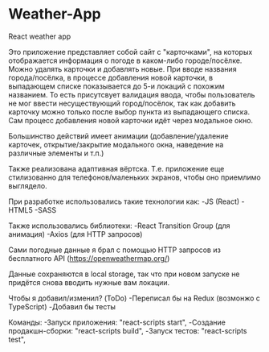 # Weather-App
React weather app

Это приложение представляет собой сайт с "карточками", на которых отображается информация о погоде в каком-либо городе/посёлке.
Можно удалять карточки и добавлять новые. При вводе названия города/посёлка, в процессе добавления новой карточки, в выпадающем списке показывается до 5-и локаций с похожим названием.
То есть присутсвует валидация ввода, чтобы пользователь не мог ввести несуществующий город/посёлок, так как добавить карточку можно только после выбор пункта из выпадающего списка.
Сам процесс добавления новой карточки идёт через модальное окно. 

Большинство действий имеет анимации (добавление/удаление карточек, открытие/закрытие модального окна, наведение на различные элементы и т.п.)

Также реализована адаптивная вёртска. Т.е. приложение еще стилизованно для телефонов/маленьких экранов, чтобы оно приемлимо выглядело.

При разработке использовались такие технологии как:
-JS (React)
-HTML5
-SASS

Также использовались библиотеки:
-React Transition Group (для анимация)
-Axios (для HTTP запросов)

Сами погодные данные я брал с помощью HTTP запросов из бесплатного API (https://openweathermap.org/)

Данные сохраняются в local storage, так что при новом запуске не придётся снова вводить нужные вам локации.

Чтобы я добавил/изменил? (ToDo)
-Переписал бы на Redux (возмонжо с TypeScript)
-Добавил бы тесты

Команды:
-Запуск приложения: "react-scripts start",
-Создание продакшн-сборки: "react-scripts build",
-Запуск тестов: "react-scripts test",
